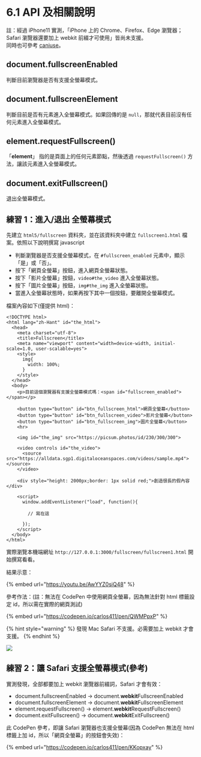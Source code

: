 # 6.1 API 及相關說明

註：經過 iPhone11 實測，「iPhone 上的 Chrome、Firefox、Edge 瀏覽器；Safari 瀏覽器還要加上 webkit 前綴才可使用」皆尚未支援。\
同時也可參考 [caniuse](https://caniuse.com/#search=fullscreenEnabled)。

## document.fullscreenEnabled

判斷目前瀏覽器是否有支援全螢幕模式。



## document.fullscreenElement

判斷目前是否有元素進入全螢幕模式。如果回傳的是 `null`，那就代表目前沒有任何元素進入全螢幕模式。



## element.requestFullscreen()

「**element**」 指的是頁面上的任何元素節點，然後透過 `requestFullscreen()` 方法，讓該元素進入全螢幕模式。



## document.exitFullscreen()

退出全螢幕模式。



## 練習 1：進入/退出 全螢幕模式

先建立 `html5/fullscreen` 資料夾，並在該資料夾中建立 `fullscreen1.html` 檔案。依照以下說明撰寫 javascript

* 判斷瀏覽器是否支援全螢幕模式，在 `#fullscreen_enabled` 元素中，顯示「是」或「否」。
* 按下「網頁全螢幕」按鈕，進入網頁全螢幕狀態。
* 按下「影片全螢幕」按鈕，`video#the_video` 進入全螢幕狀態。
* 按下「圖片全螢幕」按鈕，`img#the_img` 進入全螢幕狀態。
* 當進入全螢幕狀態時，如果再按下其中一個按鈕，要離開全螢幕模式。

檔案內容如下(僅提供 html)：

```markup
<!DOCTYPE html>
<html lang="zh-Hant" id="the_html">
  <head>
    <meta charset="utf-8">
    <title>Fullscreen</title>
    <meta name="viewport" content="width=device-width, initial-scale=1.0, user-scalable=yes">
    <style>
      img{
        width: 100%;
      }
    </style>
  </head>
  <body>
    <p>目前這個瀏覽器有支援全螢幕模式嗎：<span id="fullscreen_enabled"></span></p>

    <button type="button" id="btn_fullscreen_html">網頁全螢幕</button>
    <button type="button" id="btn_fullscreen_video">影片全螢幕</button>
    <button type="button" id="btn_fullscreen_img">圖片全螢幕</button>
    <hr>

    <img id="the_img" src="https://picsum.photos/id/230/300/300">

    <video controls id="the_video">
      <source src="https://alldata.sgp1.digitaloceanspaces.com/videos/sample.mp4"></source>
    </video>
    
    <div style="height: 2000px;border: 1px solid red;">創造很長的假內容</div>

    <script>
      window.addEventListener("load", function(){

        // 寫在這

      });
    </script>
  </body>
</html>
```

實際瀏覽本機端網址 `http://127.0.0.1:3000/fullscreen/fullscreen1.html` 開始撰寫看看。

結果示意：

{% embed url="https://youtu.be/AwYYZ0siQ48" %}



參考作法：(註：無法在 CodePen 中使用網頁全螢幕，因為無法針對 html 標籤設定 id，所以需在實際的網頁測試)

{% embed url="https://codepen.io/carlos411/pen/QWMPpxP" %}



{% hint style="warning" %}
發現 Mac Safari 不支援。必需要加上 webkit 才會支援。
{% endhint %}

![](../.gitbook/assets/safari\_fullscreen.png)





## 練習 2：讓 Safari 支援全螢幕模式(參考)

實測發現，全部都要加上 webkit 瀏覽器前綴詞，Safari 才會有效：

* document.fullscreenEnabled → document.**webkit**FullscreenEnabled
* document.fullscreenElement → document.**webkit**FullscreenElement
* element.requestFullscreen() → element.**webkit**RequestFullscreen()
* document.exitFullscreen() → document.**webkit**ExitFullscreen()



此 CodePen 參考，即讓 Safari 瀏覽器也支援全螢幕(因為 CodePen 無法在 html 標籤上加 id，所以「網頁全螢幕」的按鈕會失效)：

{% embed url="https://codepen.io/carlos411/pen/KKopxay" %}

